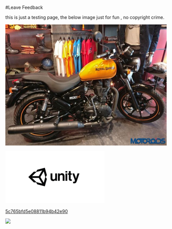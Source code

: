 #Leave Feedback


this is just a testing page,
the below image just for fun , no copyright crime.

![abc](Images/RoyalEnfiled2_5c7e006d69d472116078c7be.png)



![abc](Images/DW5a963922d2f2b83b4ce3e9c6_5c765bfd5e08811b94b42e8c.png)


[5c765bfd5e08811b94b42e90](Examples/DW5a96364cb125ec3c70150c47_5c765bfd5e08811b94b42e90.cs)

![](https://images.pexels.com/photos/67636/rose-blue-flower-rose-blooms-67636.jpeg)
